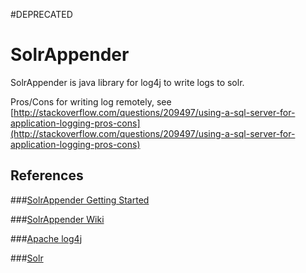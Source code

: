 #DEPRECATED


SolrAppender
==============

SolrAppender is java library for log4j to write logs to solr.

Pros/Cons for writing log remotely, see [http://stackoverflow.com/questions/209497/using-a-sql-server-for-application-logging-pros-cons](http://stackoverflow.com/questions/209497/using-a-sql-server-for-application-logging-pros-cons)

References
--------------
###[SolrAppender Getting Started](https://github.com/mzule/solr-appender/wiki/Getting-Started)

###[SolrAppender Wiki](https://github.com/mzule/solr-appender/wiki)

###[Apache log4j](http://logging.apache.org/log4j/index.html) 

###[Solr](http://lucene.apache.org/solr)
